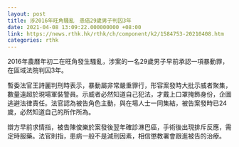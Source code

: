 ```yaml
---
layout: post
title: 涉2016年旺角騷亂　患癌29歲男子判囚3年
date: 2021-04-08 13:09:22.000000000 +08:00
link: https://news.rthk.hk/rthk/ch/component/k2/1584753-20210408.htm
categories: rthk
---
```


2016年農曆年初二在旺角發生騷亂，涉案的一名29歲男子早前承認一項暴動罪，在區域法院判囚3年。

暫委法官王詩麗判刑時表示，暴動屬非常嚴重罪行，形容案發時大批示威者聚集，數量遠超於現場軍裝警員。示威者必然知道自己犯法，才戴上口罩掩飾身份，企圖逃避法律責任。法官認為被告角色主動，與在場人士一同集結，被告案發時已24歲，必然知道自己的所作所為。

辯方早前求情指，被告陳俊樂於案發後翌年確診淋巴癌，手術後出現排斥反應，需定時服藥。法官則指，患病一般不是減刑因素，相信懲教署會跟進被告的治療。
